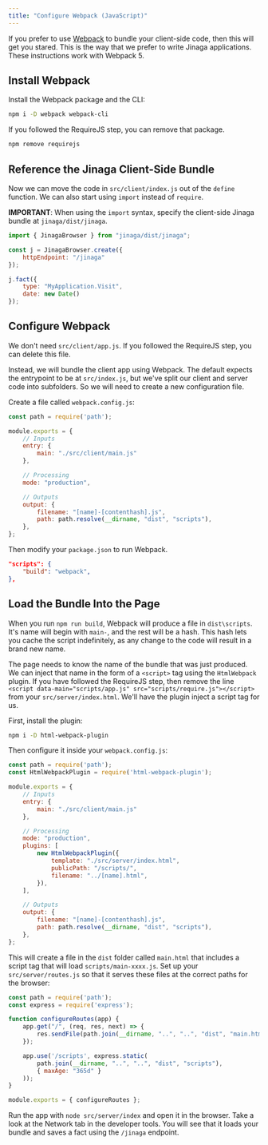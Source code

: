 ```yaml
---
title: "Configure Webpack (JavaScript)"
---
```


If you prefer to use [Webpack](https://webpack.js.org/) to bundle your client-side code, then this will get you stared.
This is the way that we prefer to write Jinaga applications.
These instructions work with Webpack 5.

## Install Webpack

Install the Webpack package and the CLI:

```bash
npm i -D webpack webpack-cli
```

If you followed the RequireJS step, you can remove that package.

```bash
npm remove requirejs
```

## Reference the Jinaga Client-Side Bundle

Now we can move the code in `src/client/index.js` out of the `define` function.
We can also start using `import` instead of `require`.

**IMPORTANT**: When using the `import` syntax, specify the client-side Jinaga bundle at `jinaga/dist/jinaga`.

```javascript
import { JinagaBrowser } from "jinaga/dist/jinaga";

const j = JinagaBrowser.create({
    httpEndpoint: "/jinaga"
});

j.fact({
    type: "MyApplication.Visit",
    date: new Date()
});
```

## Configure Webpack

We don't need `src/client/app.js`.
If you followed the RequireJS step, you can delete this file.

Instead, we will bundle the client app using Webpack.
The default expects the entrypoint to be at `src/index.js`, but we've split our client and server code into subfolders.
So we will need to create a new configuration file.

Create a file called `webpack.config.js`:

```javascript
const path = require('path');

module.exports = {
    // Inputs
    entry: {
        main: "./src/client/main.js"
    },

    // Processing
    mode: "production",

    // Outputs
    output: {
        filename: "[name]-[contenthash].js",
        path: path.resolve(__dirname, "dist", "scripts"),
    },
};
```

Then modify your `package.json` to run Webpack.

```json
"scripts": {
    "build": "webpack",
},
```

## Load the Bundle Into the Page

When you run `npm run build`, Webpack will produce a file in `dist\scripts`.
It's name will begin with `main-`, and the rest will be a hash.
This hash lets you cache the script indefinitely, as any change to the code will result in a brand new name.

The page needs to know the name of the bundle that was just produced.
We can inject that name in the form of a `<script>` tag using the `HtmlWebpack` plugin.
If you have followed the RequireJS step, then remove the line `<script data-main="scripts/app.js" src="scripts/require.js"></script>` from your `src/server/index.html`.
We'll have the plugin inject a script tag for us.

First, install the plugin:

```bash
npm i -D html-webpack-plugin
```

Then configure it inside your `webpack.config.js`:

```javascript
const path = require('path');
const HtmlWebpackPlugin = require('html-webpack-plugin');

module.exports = {
    // Inputs
    entry: {
        main: "./src/client/main.js"
    },

    // Processing
    mode: "production",
    plugins: [
        new HtmlWebpackPlugin({
            template: "./src/server/index.html",
            publicPath: "/scripts/",
            filename: "../[name].html",
        }),
    ],

    // Outputs
    output: {
        filename: "[name]-[contenthash].js",
        path: path.resolve(__dirname, "dist", "scripts"),
    },
};
```

This will create a file in the `dist` folder called `main.html` that includes a script tag that will load `scripts/main-xxxx.js`.
Set up your `src/server/routes.js` so that it serves these files at the correct paths for the browser:

```javascript
const path = require('path');
const express = require('express');

function configureRoutes(app) {
    app.get("/", (req, res, next) => {
        res.sendFile(path.join(__dirname, "..", "..", "dist", "main.html"));
    });

    app.use('/scripts', express.static(
        path.join(__dirname, "..", "..", "dist", "scripts"),
        { maxAge: "365d" }
    ));
}

module.exports = { configureRoutes };
```

Run the app with `node src/server/index` and open it in the browser.
Take a look at the Network tab in the developer tools.
You will see that it loads your bundle and saves a fact using the `/jinaga` endpoint.